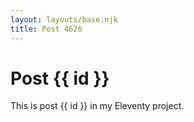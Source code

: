 ```yaml
---
layout: layouts/base.njk
title: Post 4626
---
```


# Post {{ id }}

This is post {{ id }} in my Eleventy project.
